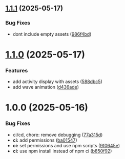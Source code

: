 ## [1.1.1](https://github.com/DavidHuhmann/personal-website/compare/v1.1.0...v1.1.1) (2025-05-17)


### Bug Fixes

* dont include empty assets ([986f4bd](https://github.com/DavidHuhmann/personal-website/commit/986f4bd3d100c87688aa4ebac2dd18c46039b5c0))

# [1.1.0](https://github.com/DavidHuhmann/personal-website/compare/v1.0.0...v1.1.0) (2025-05-17)


### Features

* add activity display with assets ([588dbc5](https://github.com/DavidHuhmann/personal-website/commit/588dbc5060b9891adc474d581766b57495250e8a))
* add wave animation ([d436ade](https://github.com/DavidHuhmann/personal-website/commit/d436ade611137dcd72ca2d6822a1c90022a2cb41))

# 1.0.0 (2025-05-16)


### Bug Fixes

* ci/cd, chore: remove debugging ([77a315d](https://github.com/DavidHuhmann/personal-website/commit/77a315db58da9d812e1e5e825d36ef5cf4471152))
* **ci:** add permissions ([ba01547](https://github.com/DavidHuhmann/personal-website/commit/ba01547e9b7bec1a1954ff90c38c5d34a716596c))
* **ci:** set permissions and use npm scripts ([9f0645e](https://github.com/DavidHuhmann/personal-website/commit/9f0645ec62487d77bbbed61ed1fc1951f6eb2ead))
* **ci:** use npm install instead of npm ci ([b850f92](https://github.com/DavidHuhmann/personal-website/commit/b850f928dcd2f809e008c592ef803181c60947c7))
